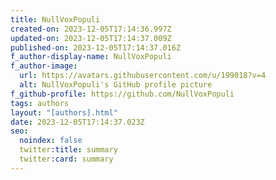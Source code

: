 ```yaml
---
title: NullVoxPopuli
created-on: 2023-12-05T17:14:36.997Z
updated-on: 2023-12-05T17:14:37.009Z
published-on: 2023-12-05T17:14:37.016Z
f_author-display-name: NullVoxPopuli
f_author-image:
  url: https://avatars.githubusercontent.com/u/199018?v=4
  alt: NullVoxPopuli's GitHub profile picture
f_github-profile: https://github.com/NullVoxPopuli
tags: authors
layout: "[authors].html"
date: 2023-12-05T17:14:37.023Z
seo:
  noindex: false
  twitter:title: summary
  twitter:card: summary
---
```

